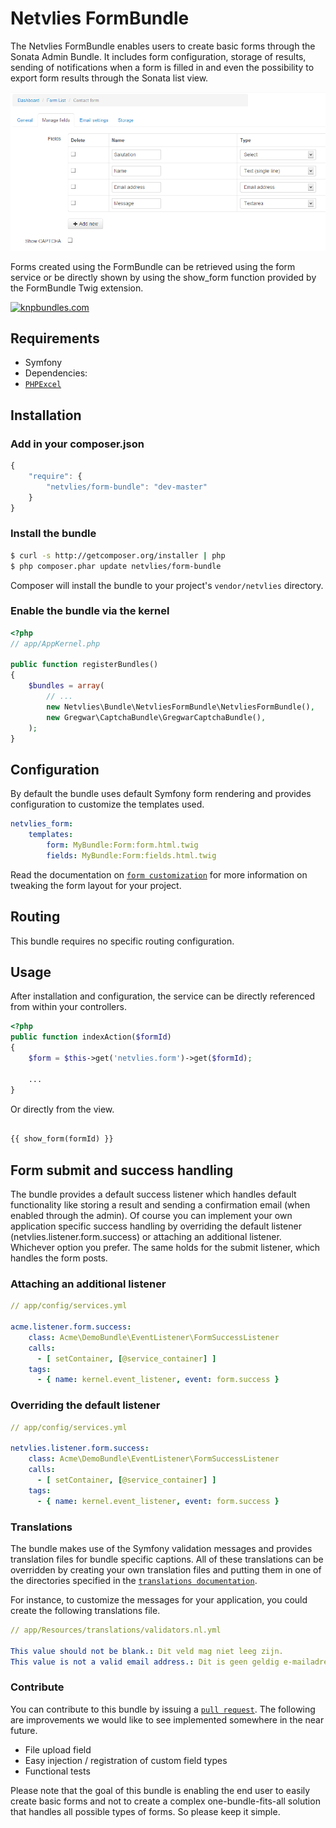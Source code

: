 Netvlies FormBundle
===================

The Netvlies FormBundle enables users to create basic forms through the Sonata
Admin Bundle. It includes form configuration, storage of results, sending of
notifications when a form is filled in and even the possibility to export form
results through the Sonata list view.

![Form Admin](Resources/doc/fields.png)

Forms created using the FormBundle can be retrieved using the form service or
be directly shown by using the show_form function provided by the FormBundle
Twig extension.

[![knpbundles.com](http://knpbundles.com/netvlies/NetvliesFormBundle/badge-short)](http://knpbundles.com/netvlies/NetvliesFormBundle)

## Requirements

* Symfony
* Dependencies:
 * [`PHPExcel`](https://github.com/ddeboer/phpexcel)

## Installation

### Add in your composer.json

``` js
{
    "require": {
        "netvlies/form-bundle": "dev-master"
    }
}
```

### Install the bundle

``` bash
$ curl -s http://getcomposer.org/installer | php
$ php composer.phar update netvlies/form-bundle
```

Composer will install the bundle to your project's `vendor/netvlies` directory.

### Enable the bundle via the kernel

``` php
<?php
// app/AppKernel.php

public function registerBundles()
{
    $bundles = array(
        // ...
        new Netvlies\Bundle\NetvliesFormBundle\NetvliesFormBundle(),
        new Gregwar\CaptchaBundle\GregwarCaptchaBundle(),
    );
}
```

## Configuration

By default the bundle uses default Symfony form rendering and provides
configuration to customize the templates used.

```yaml
netvlies_form:
    templates:
        form: MyBundle:Form:form.html.twig
        fields: MyBundle:Form:fields.html.twig
```

Read the documentation on [`form customization`](http://symfony.com/doc/current/cookbook/form/form_customization.html)
for more information on tweaking the form layout for your project.

## Routing

This bundle requires no specific routing configuration.

## Usage

After installation and configuration, the service can be directly referenced
from within your controllers.

```php
<?php
public function indexAction($formId)
{
    $form = $this->get('netvlies.form')->get($formId);

    ...
}
```

Or directly from the view.

```php

{{ show_form(formId) }}
```

## Form submit and success handling

The bundle provides a default success listener which handles default
functionality like storing a result and sending a confirmation email (when
enabled through the admin). Of course you can implement your own application
specific success handling by overriding the default listener
(netvlies.listener.form.success) or attaching an additional listener. Whichever
option you prefer. The same holds for the submit listener, which handles the
form posts.

### Attaching an additional listener

``` yml
// app/config/services.yml

acme.listener.form.success:
    class: Acme\DemoBundle\EventListener\FormSuccessListener
    calls:
      - [ setContainer, [@service_container] ]
    tags:
      - { name: kernel.event_listener, event: form.success }
```

### Overriding the default listener

``` yml
// app/config/services.yml

netvlies.listener.form.success:
    class: Acme\DemoBundle\EventListener\FormSuccessListener
    calls:
      - [ setContainer, [@service_container] ]
    tags:
      - { name: kernel.event_listener, event: form.success }
```

### Translations

The bundle makes use of the Symfony validation messages and provides
translation files for bundle specific captions. All of these translations can
be overridden by creating your own translation files and putting them in one of
the directories specified in the [`translations documentation`](http://symfony.com/doc/2.1/book/translation.html#translation-locations-and-naming-conventions).

For instance, to customize the messages for your application, you could create
the following translations file.

``` yml
// app/Resources/translations/validators.nl.yml

This value should not be blank.: Dit veld mag niet leeg zijn.
This value is not a valid email address.: Dit is geen geldig e-mailadres.
```

### Contribute

You can contribute to this bundle by issuing a [`pull request`](https://help.github.com/articles/using-pull-requests).
The following are improvements we would like to see implemented somewhere in
the near future.

* File upload field
* Easy injection / registration of custom field types
* Functional tests

Please note that the goal of this bundle is enabling the end user to easily
create basic forms and not to create a complex one-bundle-fits-all solution
that handles all possible types of forms. So please keep it simple.
